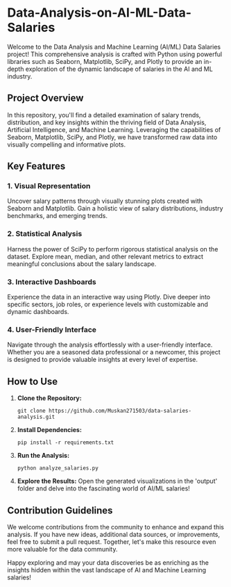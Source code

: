 # Data-Analysis-on-AI-ML-Data-Salaries

Welcome to the Data Analysis and Machine Learning (AI/ML) Data Salaries project! This comprehensive analysis is crafted with Python using powerful libraries such as Seaborn, Matplotlib, SciPy, and Plotly to provide an in-depth exploration of the dynamic landscape of salaries in the AI and ML industry.

## Project Overview

In this repository, you'll find a detailed examination of salary trends, distribution, and key insights within the thriving field of Data Analysis, Artificial Intelligence, and Machine Learning. Leveraging the capabilities of Seaborn, Matplotlib, SciPy, and Plotly, we have transformed raw data into visually compelling and informative plots.

## Key Features

### 1. Visual Representation
Uncover salary patterns through visually stunning plots created with Seaborn and Matplotlib. Gain a holistic view of salary distributions, industry benchmarks, and emerging trends.

### 2. Statistical Analysis
Harness the power of SciPy to perform rigorous statistical analysis on the dataset. Explore mean, median, and other relevant metrics to extract meaningful conclusions about the salary landscape.

### 3. Interactive Dashboards
Experience the data in an interactive way using Plotly. Dive deeper into specific sectors, job roles, or experience levels with customizable and dynamic dashboards.

### 4. User-Friendly Interface
Navigate through the analysis effortlessly with a user-friendly interface. Whether you are a seasoned data professional or a newcomer, this project is designed to provide valuable insights at every level of expertise.

## How to Use

1. **Clone the Repository:**
   ```
   git clone https://github.com/Muskan271503/data-salaries-analysis.git
   ```

2. **Install Dependencies:**
   ```
   pip install -r requirements.txt
   ```

3. **Run the Analysis:**
   ```
   python analyze_salaries.py
   ```

4. **Explore the Results:**
   Open the generated visualizations in the 'output' folder and delve into the fascinating world of AI/ML salaries!

## Contribution Guidelines

We welcome contributions from the community to enhance and expand this analysis. If you have new ideas, additional data sources, or improvements, feel free to submit a pull request. Together, let's make this resource even more valuable for the data community.

Happy exploring and may your data discoveries be as enriching as the insights hidden within the vast landscape of AI and Machine Learning salaries!
